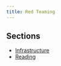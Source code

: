 ```yaml
---
title: Red Teaming
---
```


## Sections ##

* [Infrastructure](/security/redteam/infra)
* [Reading](/security/redteam/reading)
